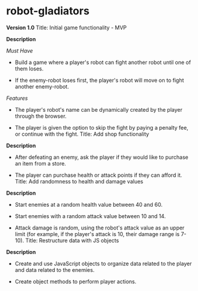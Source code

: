 # robot-gladiators
**Version 1.0**
Title: Initial game functionality - MVP

**Description**

_Must Have_

- Build a game where a player's robot can fight another robot until one of them loses.

- If the enemy-robot loses first, the player's robot will move on to fight another enemy-robot.

_Features_

- The player's robot's name can be dynamically created by the player through the browser.

- The player is given the option to skip the fight by paying a penalty fee, or continue with the fight.
Title: Add shop functionality

**Description**

- After defeating an enemy, ask the player if they would like to purchase an item from a store.

- The player can purchase health or attack points if they can afford it.
Title: Add randomness to health and damage values

**Description**

- Start enemies at a random health value between 40 and 60.

- Start enemies with a random attack value between 10 and 14.

- Attack damage is random, using the robot's attack value as an upper limit (for example, if the player's attack is 10, their damage range is 7-10).
Title: Restructure data with JS objects

**Description**

- Create and use JavaScript objects to organize data related to the player and data related to the enemies.

- Create object methods to perform player actions.
